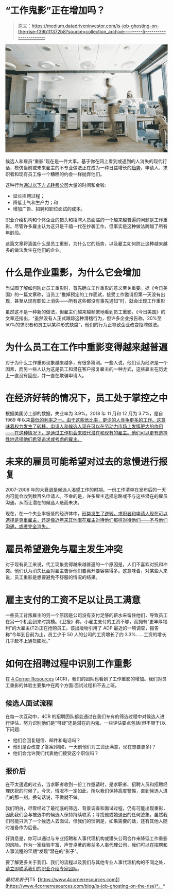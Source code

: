 # “工作鬼影”正在增加吗？

> 原文：<https://medium.datadriveninvestor.com/is-job-ghosting-on-the-rise-f39b11f372b8?source=collection_archive---------5----------------------->

![](img/e6ffe398927b9171a5e4d03db194a025.png)

候选人和雇员“重影”现在是一件大事。基于你在网上看到或遇到的人消失的现代行话，模仿当前或未来雇主的不专业做法正在成为一种日益增长的[趋势](https://www.4cornerresources.com/blog/2019-recruiting-trends)，申请人、求职者和现有员工像一个糟糕的约会一样抛弃他们。

这种行为[通过以下方式耗费公司](https://www.bizjournals.com/charlotte/news/2018/10/22/the-spooky-reality-of-business-ghosting-is-it.html)大量的时间和金钱:

*   延长招聘过程；
*   降低士气和生产力；和
*   增加广告、招聘和职位面试的成本。

职业介绍机构和个体企业的猎头和招聘人员面临的一个越来越普遍的问题是工作重影。尽管许多雇主认为这只是千禧一代在抄袭工作，但事实是这种做法跨越了所有年龄段。

这篇文章将涵盖什么是员工重影，为什么它的趋势，以及雇主如何防止这种越来越多的做法发生在他们的企业。

# 什么是作业重影，为什么它会增加

当试图了解如何防止员工重影时，首先确立工作重影的意义至关重要。据《今日美国》的一篇文章称，当员工“推掉预定的工作面试，接受工作邀请但第一天没有出现，甚至从现有职位上消失——所有这些都没有事先通知”时，就会出现工作重影

虽然这不是一种新的做法，但雇主们越来越频繁地看到员工重影。《今日美国》的文章还指出，“虽然没有人正式跟踪这种滑稽行为，但许多企业报告称，20%至 50%的求职者和员工以某种形式缺席”，他们的行为正导致企业改变招聘做法。

# 为什么员工在工作中重影变得越来越普遍

对于为什么工作重影现象越来越多，有很多猜测。一些人说，他们认为经济是一个因素，而另一些人认为这是员工和潜在客户报复雇主的一种方式，这些雇主在历史上一直没有回应，并一直在欺骗申请人。

# 在经济好转的情况下，员工处于掌控之中

根据美国劳工部的数据，失业率为 3.9%。2018 年 11 月和 12 月为 3.7%，是自 1969 年以来[最低的利率之一。由于这些低比率，更少的人竞争更多的工作。这意味着权力发生了转移，申请人和候选人现在可以在劳动力市场上发挥更大的作用——在这种情况下，是通过工作机会来取代潜在和现有的雇主。他们可以更有选择性地选择他们希望追求或考虑的雇主。](https://twitter.com/SecretaryAcosta/status/1080433526095265794?ref_src=twsrc%5Etfw%7Ctwcamp%5Eembeddedtimeline%7Ctwterm%5Eprofile%3ASecretaryAcosta%7Ctwcon%5Etimelinechrome&ref_url=http%3A%2F%2Fwww.dol.gov%2F)

# 未来的雇员可能希望对过去的怠慢进行报复

2007-2009 年的大衰退是候选人渴望工作的时期。一份工作清单在发布后的一天内可能会收到数百名申请人。不幸的是，许多雇主选择忽略或不与这些潜在的雇员沟通，从而让潜在的候选人悬而未决。

现在，在一个失业率极低的经济体中，[形势发生了逆转。求职者和申请人现在可以选择是尊重雇主，还是像近年来其他潜在雇主对待他们那样对待他们——不与他们沟通，或者完全消失。](https://www.inc.com/justin-bariso/what-is-employee-ghosting-how-companies-created-their-own-worst-nightmare.html)

# 雇员希望避免与雇主发生冲突

对于现有员工来说，代工现象变得越来越普遍的一个原因是，人们不喜欢对抗和冲突。他们认为消失比面对雇主告诉他们要离开要容易得多。这意味着，对某些人来说，员工重影是想要避免不舒服的情况的结果。

# 雇主支付的工资不足以让员工满意

一些员工背叛雇主的另一个原因是公司没有支付足够的薪水来留住他们，导致员工在另一个机会到来时跳槽。《卫报》称，小雇主支付的工资不够，而拥有“更丰厚福利”的大雇主(T2)正在抢购员工。该出版物引用了 ADP 最近的一项调查，报告称“今年到目前为止，员工少于 50 人的公司的工资增长了约 3.3%……工资的增长几乎赶不上通货膨胀。”

# 如何在招聘过程中识别工作重影

在 [4 Corner Resources](https://www.4cornerresources.com/about-us) (4CR)，我们的团队也看到了工作重影的增加。我们对员工重影的体验主要集中在两个方面:面试过程和不去上班。

## 候选人面试流程

在每一次互动中，4CR 的招聘团队都会通过在我们专有的筛选过程中对候选人进行评估，努力识别他们是“可疑”还是潜在的内鬼。一些评估要点包括(但不限于)以下问题:

*   他们会回复短信、邮件和电话吗？
*   他们是否改变了答案(例如，一天前他们对工资还满意，现在想要更多)？
*   他们会允许我们代表他们接受这个职位吗？

## 报价后

在不太遥远的过去，当求职者收到一份工作邀请时，是求职者、招聘人员和招聘经理庆祝的时候了。今天，情况不一定如此，所以我们保持高度警惕，直到候选人进门的那一刻。换句话说，不做就不做。

我们明白，尽管经过了最彻底的筛选、背景调查和面试过程，仍有可能出现重影，因此我们会与被选中的候选人保持持续联系；寻找他或她退出的任何迹象。虽然我们可能只派了一个候选人去面试，但我们的惯例是，如果需要的话，还有其他人随时准备作为后备。

好消息是，你可以通过与专业招聘和人事代理机构或猎头公司合作来降低工作重影的风险。作为一家经验丰富、声誉卓著的奥兰多人事代理公司，我们可以在招聘和人事流程的早期“发现”潜在的“影子”。

要了解更多关于我们、我们的流程以及我们与其他专业人事代理机构的不同之处，[请立即联系我们的职业介绍专家团队](https://www.4cornerresources.com/contact-us)。

*最初发表于*[T5【https://www.4cornerresources.com】](https://www.4cornerresources.com/blog/is-job-ghosting-on-the-rise)*。*